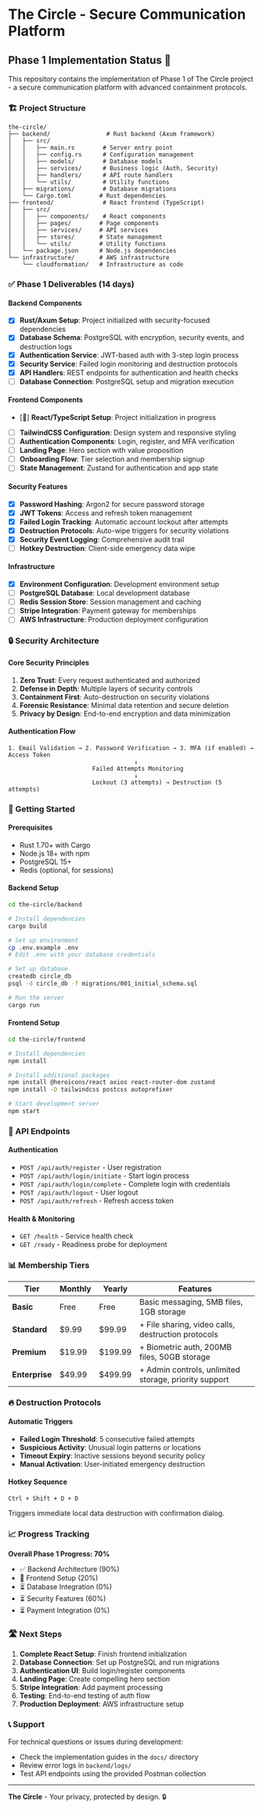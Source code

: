 # The Circle - Secure Communication Platform

## Phase 1 Implementation Status 🚧

This repository contains the implementation of Phase 1 of The Circle project - a secure communication platform with advanced containment protocols.

### 🏗️ Project Structure

```
the-circle/
├── backend/                # Rust backend (Axum framework)
│   ├── src/
│   │   ├── main.rs        # Server entry point
│   │   ├── config.rs      # Configuration management
│   │   ├── models/        # Database models
│   │   ├── services/      # Business logic (Auth, Security)
│   │   ├── handlers/      # API route handlers
│   │   └── utils/         # Utility functions
│   ├── migrations/        # Database migrations
│   └── Cargo.toml        # Rust dependencies
├── frontend/              # React frontend (TypeScript)
│   ├── src/
│   │   ├── components/    # React components
│   │   ├── pages/        # Page components
│   │   ├── services/     # API services
│   │   ├── stores/       # State management
│   │   └── utils/        # Utility functions
│   └── package.json      # Node.js dependencies
└── infrastructure/       # AWS infrastructure
    └── cloudformation/   # Infrastructure as code
```

### ✅ Phase 1 Deliverables (14 days)

#### Backend Components
- [x] **Rust/Axum Setup**: Project initialized with security-focused dependencies
- [x] **Database Schema**: PostgreSQL with encryption, security events, and destruction logs
- [x] **Authentication Service**: JWT-based auth with 3-step login process
- [x] **Security Service**: Failed login monitoring and destruction protocols
- [x] **API Handlers**: REST endpoints for authentication and health checks
- [ ] **Database Connection**: PostgreSQL setup and migration execution

#### Frontend Components  
- [🔄] **React/TypeScript Setup**: Project initialization in progress
- [ ] **TailwindCSS Configuration**: Design system and responsive styling
- [ ] **Authentication Components**: Login, register, and MFA verification
- [ ] **Landing Page**: Hero section with value proposition
- [ ] **Onboarding Flow**: Tier selection and membership signup
- [ ] **State Management**: Zustand for authentication and app state

#### Security Features
- [x] **Password Hashing**: Argon2 for secure password storage
- [x] **JWT Tokens**: Access and refresh token management
- [x] **Failed Login Tracking**: Automatic account lockout after attempts
- [x] **Destruction Protocols**: Auto-wipe triggers for security violations
- [x] **Security Event Logging**: Comprehensive audit trail
- [ ] **Hotkey Destruction**: Client-side emergency data wipe

#### Infrastructure
- [x] **Environment Configuration**: Development environment setup
- [ ] **PostgreSQL Database**: Local development database
- [ ] **Redis Session Store**: Session management and caching
- [ ] **Stripe Integration**: Payment gateway for memberships
- [ ] **AWS Infrastructure**: Production deployment configuration

### 🔒 Security Architecture

#### Core Security Principles
1. **Zero Trust**: Every request authenticated and authorized
2. **Defense in Depth**: Multiple layers of security controls
3. **Containment First**: Auto-destruction on security violations
4. **Forensic Resistance**: Minimal data retention and secure deletion
5. **Privacy by Design**: End-to-end encryption and data minimization

#### Authentication Flow
```
1. Email Validation → 2. Password Verification → 3. MFA (if enabled) → Access Token
                                    ↓
                        Failed Attempts Monitoring
                                    ↓
                        Lockout (3 attempts) → Destruction (5 attempts)
```

### 🚀 Getting Started

#### Prerequisites
- Rust 1.70+ with Cargo
- Node.js 18+ with npm
- PostgreSQL 15+
- Redis (optional, for sessions)

#### Backend Setup
```bash
cd the-circle/backend

# Install dependencies
cargo build

# Set up environment
cp .env.example .env
# Edit .env with your database credentials

# Set up database
createdb circle_db
psql -d circle_db -f migrations/001_initial_schema.sql

# Run the server
cargo run
```

#### Frontend Setup
```bash
cd the-circle/frontend

# Install dependencies
npm install

# Install additional packages
npm install @heroicons/react axios react-router-dom zustand
npm install -D tailwindcss postcss autoprefixer

# Start development server
npm start
```

### 🎯 API Endpoints

#### Authentication
- `POST /api/auth/register` - User registration
- `POST /api/auth/login/initiate` - Start login process
- `POST /api/auth/login/complete` - Complete login with credentials
- `POST /api/auth/logout` - User logout
- `POST /api/auth/refresh` - Refresh access token

#### Health & Monitoring
- `GET /health` - Service health check
- `GET /ready` - Readiness probe for deployment

### 📊 Membership Tiers

| Tier | Monthly | Yearly | Features |
|------|---------|--------|----------|
| **Basic** | Free | Free | Basic messaging, 5MB files, 1GB storage |
| **Standard** | $9.99 | $99.99 | + File sharing, video calls, destruction protocols |
| **Premium** | $19.99 | $199.99 | + Biometric auth, 200MB files, 50GB storage |
| **Enterprise** | $49.99 | $499.99 | + Admin controls, unlimited storage, priority support |

### 🔥 Destruction Protocols

#### Automatic Triggers
- **Failed Login Threshold**: 5 consecutive failed attempts
- **Suspicious Activity**: Unusual login patterns or locations
- **Timeout Expiry**: Inactive sessions beyond security policy
- **Manual Activation**: User-initiated emergency destruction

#### Hotkey Sequence
```
Ctrl + Shift + D + D
```
Triggers immediate local data destruction with confirmation dialog.

### 📈 Progress Tracking

**Overall Phase 1 Progress: 70%**

- ✅ Backend Architecture (90%)
- 🔄 Frontend Setup (20%) 
- ⏳ Database Integration (0%)
- ⏳ Security Features (60%)
- ⏳ Payment Integration (0%)

### 🛣️ Next Steps

1. **Complete React Setup**: Finish frontend initialization
2. **Database Connection**: Set up PostgreSQL and run migrations
3. **Authentication UI**: Build login/register components
4. **Landing Page**: Create compelling hero section
5. **Stripe Integration**: Add payment processing
6. **Testing**: End-to-end testing of auth flow
7. **Production Deployment**: AWS infrastructure setup

### 📞 Support

For technical questions or issues during development:
- Check the implementation guides in the `docs/` directory
- Review error logs in `backend/logs/`
- Test API endpoints using the provided Postman collection

---

**The Circle** - Your privacy, protected by design. 🔒